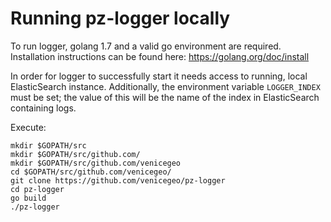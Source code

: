 # Running pz-logger locally

To run logger, golang 1.7 and a valid go environment are required. Installation instructions can be found here: https://golang.org/doc/install

In order for logger to successfully start it needs access to running, local ElasticSearch instance.
Additionally, the environment variable `LOGGER_INDEX` must be set; the value of this will be the name of the index in ElasticSearch containing logs.

Execute:
```
mkdir $GOPATH/src
mkdir $GOPATH/src/github.com/
mkdir $GOPATH/src/github.com/venicegeo
cd $GOPATH/src/github.com/venicegeo/
git clone https://github.com/venicegeo/pz-logger
cd pz-logger
go build
./pz-logger
```